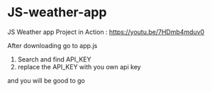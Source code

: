 # JS-weather-app
JS Weather app
Project in Action : https://youtu.be/7HDmb4mduv0

After downloading go to app.js 
1. Search and find API_KEY
2. replace the API_KEY with you own api key

and you will be good to go 
